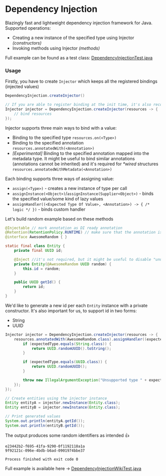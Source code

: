 # Dependency Injection
Blazingly fast and lightweight dependency injection framework for Java. Supported operations:
* Creating a new instance of the specified type using Injector _(constructors)_
* Invoking methods using Injector _(methods)_

Full example can be found as a test class: [DependencyInjectionTest.java](https://github.com/panda-lang/panda/blob/master/panda-utilities/src/test/java/org/panda_lang/utilities/inject/DependencyInjectionTest.java)

### Usage
Firstly, you have to create `Injector` which keeps all the registered bindings (injected values)

```java
DependencyInjection.createInjector()

// If you are able to register binding at the init time, it's also recommended to use the following structure
Injector injector = DependencyInjection.createInjector(resources -> {
    // bind resources
});
```

Injector supports three main ways to bind with a value:
* Binding to the specified type `resources.on(<Type>)`
* Binding to the specified annotation `resources.annotatedWith(<Annotation>)`
* _[Experimental]_ Binding to the specified annotation mapped into the metadata type. It might be useful to bind similar annotations (annotations cannot be inherited) and it's required for _*wired_ structures  `resources.annotatedWithMetadata(<Annotation>)`

Each binding supports three ways of assigning value:
* `assign(<Type>)` - creates a new instance of type per call
* `assignInstance(<Object>)`/`assignInstance(Supplier<Object>)` - binds the specified value/some kind of lazy values
* `assignHandler((<Expected Type Of Value>, <Annotation>) -> { /* logic */ })` - binds custom handler

Let's build random example based on these methods

```java
@Injectable // mark annotation as DI ready annotation
@Retention(RetentionPolicy.RUNTIME) // make sure that the annotation is visible at runtime
@interface AwesomeRandom { }

static final class Entity {
    private final UUID id;

    @Inject //it's not required, but it might be useful to disable "unused method" warnings/scanning for annotations
    private Entity(@AwesomeRandom UUID random) {
        this.id = random;
    }

    public UUID getId() {
        return id;
    }
}
```

We'd like to generate a new id per each `Entity` instance with a private constructor. It's also important for us, to support id in two forms:
* String
* UUID

```java
Injector injector = DependencyInjection.createInjector(resources -> {
    resources.annotatedWith(AwesomeRandom.class).assignHandler((expectedType, annotation) -> {
        if (expectedType.equals(String.class)) {
            return UUID.randomUUID().toString();
        }

        if (expectedType.equals(UUID.class)) {
            return UUID.randomUUID();
        }

        throw new IllegalArgumentException("Unsupported type " + expectedType);
    });
});

// Create entities using the injector instance
Entity entityA = injector.newInstance(Entity.class);
Entity entityB = injector.newInstance(Entity.class);

// Print generated values
System.out.println(entityA.getId());
System.out.println(entityB.getId());
```

The output produces some random identifiers as intended 👍 

```
e23442b2-f695-41fa-9290-0f1192118a1a
9f92121c-096e-4bdb-b6ad-0901974bbe37

Process finished with exit code 0
```

Full example is available here -> [DependencyInjectionWikiTest.java](https://github.com/panda-lang/panda/blob/master/panda-utilities/src/test/java/org/panda_lang/utilities/inject/DependencyInjectionWikiTest.java)